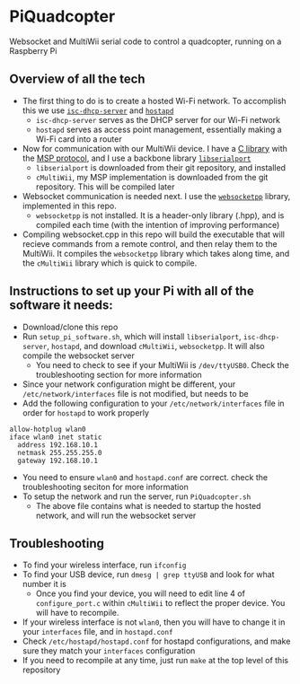 # PiQuadcopter
Websocket and MultiWii serial code to control a quadcopter, running on a Raspberry Pi

## Overview of all the tech

- The first thing to do is to create a hosted Wi-Fi network. To accomplish this we use [`isc-dhcp-server`](https://help.ubuntu.com/community/isc-dhcp-server) and [`hostapd`](https://w1.fi/hostapd/)
  - `isc-dhcp-server` serves as the DHCP server for our Wi-Fi network
  - `hostapd` serves as access point management, essentially making a Wi-Fi card into a router
- Now for communication with our MultiWii device. I have a [C library](https://github.com/rgw3d/cMultiWii) with the [MSP protocol](http://www.multiwii.com/wiki/index.php?title=Multiwii_Serial_Protocol), and I use a backbone library [`libserialport`](https://sigrok.org/wiki/Libserialport)
  - `libserialport` is downloaded from their git repository, and installed
  - `cMultiWii`, my MSP implementation is downloaded from the git repository. This will be compiled later
- Websocket communication is needed next. I use the [`websocketpp`](https://github.com/zaphoyd/websocketpp) library, implemented in this repo.
  - `websocketpp` is not installed. It is a header-only library (.hpp), and is compiled each time (with the intention of improving performance)
- Compiling websocket.cpp in this repo will build the executable that will recieve commands from a remote control, and then relay them to the MultiWii. It compiles the `websocketpp` library which takes along time, and the `cMultiWii` library which is quick to compile.



## Instructions to set up your Pi with all of the software it needs:

- Download/clone this repo
- Run `setup_pi_software.sh`, which will install `libserialport`, `isc-dhcp-server`, `hostapd`, and download `cMultiWii`, `websocketpp`. It will also compile the websocket server
  - You need to check to see if your MultiWii is `/dev/ttyUSB0`. Check the troubleshooting section for more information
- Since your network configuration might be different, your `/etc/network/interfaces` file is not modified, but needs to be
- Add the following configuration to your `/etc/network/interfaces` file in order for `hostapd` to work properly

```
allow-hotplug wlan0
iface wlan0 inet static
  address 192.168.10.1
  netmask 255.255.255.0
  gateway 192.168.10.1
```
- You need to ensure `wlan0` and `hostapd.conf` are correct. check the troubleshooting seciton for more information
- To setup the network and run the server, run `PiQuadcopter.sh`
  - The above file contains what is needed to startup the hosted network, and will run the websocket server

## Troubleshooting

- To find your wireless interface, run `ifconfig`
- To find your USB device, run `dmesg | grep ttyUSB`  and look for what number it is
  - Once you find your device, you will need to edit line 4 of `configure_port.c` within `cMultiWii` to reflect the proper device. You will have to recompile.
- If your wireless interface is not `wlan0`, then you will have to change it in your `interfaces` file, and in `hostapd.conf`
- Check `/etc/hostapd/hostapd.conf` for hostapd configurations, and make sure they match your `interfaces` configuration
- If you need to recompile at any time, just run `make` at the top level of this repository
